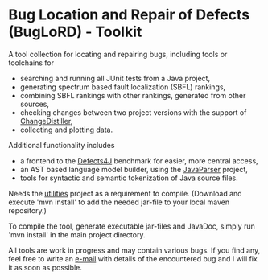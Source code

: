 # Bug Location and Repair of Defects (BugLoRD) - Toolkit

A tool collection for locating and repairing bugs, including tools or toolchains for

- searching and running all JUnit tests from a Java project,
- generating spectrum based fault localization (SBFL) rankings,
- combining SBFL rankings with other rankings, generated from other sources,
- checking changes between two project versions with the support of [ChangeDistiller](https://bitbucket.org/sealuzh/tools-changedistiller/wiki/Home),
- collecting and plotting data.

Additional functionality includes
- a frontend to the [Defects4J](https://github.com/rjust/defects4j) benchmark for easier, more central access,
- an AST based language model builder, using the [JavaParser](https://github.com/javaparser/javaparser) project,
- tools for syntactic and semantic tokenization of Java source files.

Needs the [utilities](https://github.com/hub-se/utilities) project as a requirement to compile. (Download and execute 'mvn install' to add the needed jar-file to your local maven repository.)

To compile the tool, generate executable jar-files and JavaDoc, simply run 'mvn install' in the main project directory.

All tools are work in progress and may contain various bugs. If you find any, feel free to write an [e-mail](heiden@informatik.hu-berlin.de) with details of the encountered bug and I will fix it as soon as possible.
